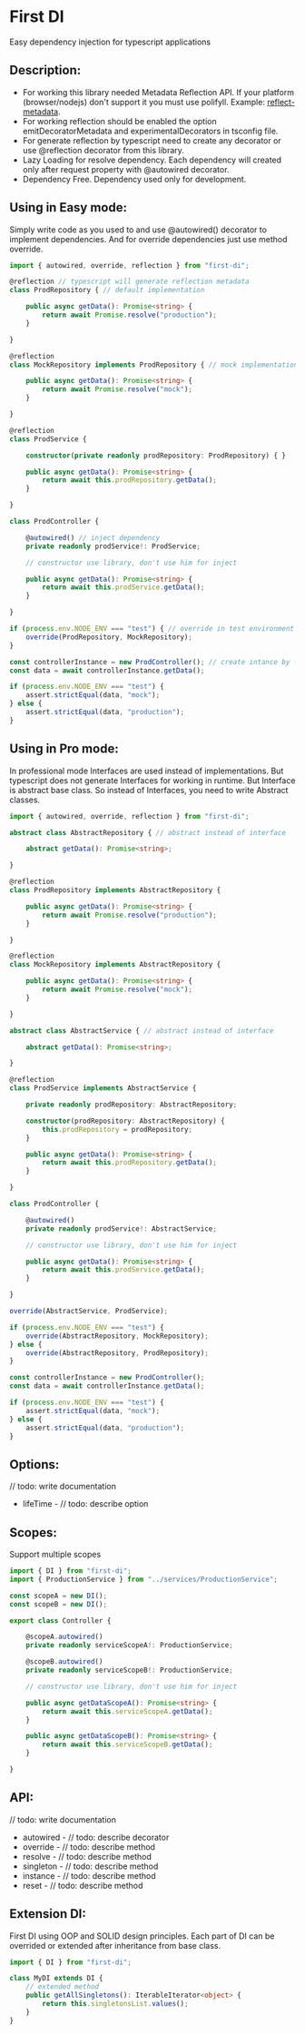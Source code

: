 First DI
=====

Easy dependency injection for typescript applications

Description:
------
- For working this library needed Metadata Reflection API. If your platform (browser/nodejs) don't support it you must use polifyll. Example: [reflect-metadata](https://www.npmjs.com/package/reflect-metadata).
- For working reflection should be enabled the option emitDecoratorMetadata and experimentalDecorators in tsconfig file.
- For generate reflection by typescript need to create any decorator or use @reflection decorator from this library.
- Lazy Loading for resolve dependency. Each dependency will created only after request property with @autowired decorator.
- Dependency Free. Dependency used only for development.

Using in Easy mode:
------
 Simply write code as you used to and use @autowired() decorator to implement dependencies. And for override dependencies just use method override.

```typescript
import { autowired, override, reflection } from "first-di";

@reflection // typescript will generate reflection metadata
class ProdRepository { // default implementation

    public async getData(): Promise<string> {
        return await Promise.resolve("production");
    }

}

@reflection
class MockRepository implements ProdRepository { // mock implementation with same interface

    public async getData(): Promise<string> {
        return await Promise.resolve("mock");
    }

}

@reflection
class ProdService {

    constructor(private readonly prodRepository: ProdRepository) { }

    public async getData(): Promise<string> {
        return await this.prodRepository.getData();
    }

}

class ProdController {

    @autowired() // inject dependency
    private readonly prodService!: ProdService;

    // constructor use library, don't use him for inject

    public async getData(): Promise<string> {
        return await this.prodService.getData();
    }

}

if (process.env.NODE_ENV === "test") { // override in test environment
    override(ProdRepository, MockRepository);
}

const controllerInstance = new ProdController(); // create intance by framework
const data = await controllerInstance.getData();

if (process.env.NODE_ENV === "test") {
    assert.strictEqual(data, "mock");
} else {
    assert.strictEqual(data, "production");
}
```

Using in Pro mode:
------
 In professional mode Interfaces are used instead of implementations. But typescript does not generate Interfaces for working in runtime. But Interface is abstract base class. So instead of Interfaces, you need to write Abstract classes.

```typescript
import { autowired, override, reflection } from "first-di";

abstract class AbstractRepository { // abstract instead of interface

    abstract getData(): Promise<string>;

}

@reflection
class ProdRepository implements AbstractRepository {

    public async getData(): Promise<string> {
        return await Promise.resolve("production");
    }

}

@reflection
class MockRepository implements AbstractRepository {

    public async getData(): Promise<string> {
        return await Promise.resolve("mock");
    }

}

abstract class AbstractService { // abstract instead of interface

    abstract getData(): Promise<string>;

}

@reflection
class ProdService implements AbstractService {

    private readonly prodRepository: AbstractRepository;

    constructor(prodRepository: AbstractRepository) {
        this.prodRepository = prodRepository;
    }

    public async getData(): Promise<string> {
        return await this.prodRepository.getData();
    }

}

class ProdController {

    @autowired()
    private readonly prodService!: AbstractService;

    // constructor use library, don't use him for inject

    public async getData(): Promise<string> {
        return await this.prodService.getData();
    }

}

override(AbstractService, ProdService);

if (process.env.NODE_ENV === "test") {
    override(AbstractRepository, MockRepository);
} else {
    override(AbstractRepository, ProdRepository);
}

const controllerInstance = new ProdController();
const data = await controllerInstance.getData();

if (process.env.NODE_ENV === "test") {
    assert.strictEqual(data, "mock");
} else {
    assert.strictEqual(data, "production");
}
```

Options:
------
// todo: write documentation

- lifeTime - // todo: describe option

Scopes:
------
Support multiple scopes

```typescript
import { DI } from "first-di";
import { ProductionService } from "../services/ProductionService";

const scopeA = new DI();
const scopeB = new DI();

export class Controller {

    @scopeA.autowired()
    private readonly serviceScopeA!: ProductionService;

    @scopeB.autowired()
    private readonly serviceScopeB!: ProductionService;

    // constructor use library, don't use him for inject

    public async getDataScopeA(): Promise<string> {
        return await this.serviceScopeA.getData();
    }

    public async getDataScopeB(): Promise<string> {
        return await this.serviceScopeB.getData();
    }

}
```

API:
------
// todo: write documentation

- autowired - // todo: describe decorator
- override - // todo: describe method
- resolve - // todo: describe method
- singleton - // todo: describe method
- instance - // todo: describe method
- reset - // todo: describe method

Extension DI:
------
First DI using OOP and SOLID design principles. Each part of DI can be overrided or extended after inheritance from base class.

```typescript
import { DI } from "first-di";

class MyDI extends DI {
    // extended method
    public getAllSingletons(): IterableIterator<object> {
        return this.singletonsList.values();
    }
}
```
